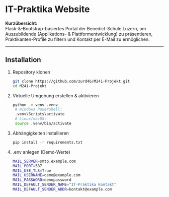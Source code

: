 # IT-Praktika Website

**Kurzübersicht:**  
Flask-&-Bootstrap-basiertes Portal der Benedict-Schule Luzern, um Auszubildende (Applikations- & Plattformentwicklung) zu präsentieren, Praktikanten-Profile zu filtern und Kontakt per E-Mail zu ermöglichen.

---

## Installation

1. Repository klonen  
   ```bash
   git clone https://github.com/zurd46/M241-Projekt.git
   cd M241-Projekt

2. Virtuelle Umgebung erstellen & aktivieren
   ```bash
   python -m venv .venv
    # Windows PowerShell:
    .venv\Scripts\activate
    # Linux/macOS:
    source .venv/bin/activate

3. Abhängigkeiten installieren
   ```bash
   pip install -r requirements.txt

4. .env anlegen (Demo-Werte)
   ```bash
   MAIL_SERVER=smtp.example.com
   MAIL_PORT=587
   MAIL_USE_TLS=True
   MAIL_USERNAME=demo@example.com
   MAIL_PASSWORD=demopassword
   MAIL_DEFAULT_SENDER_NAME="IT-Praktika Kontakt"
   MAIL_DEFAULT_SENDER_ADDR=kontakt@example.com
